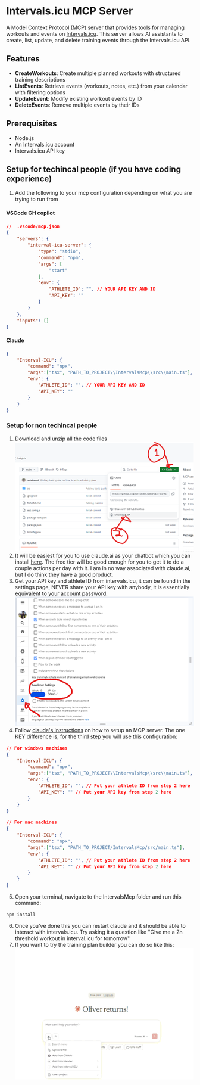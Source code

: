 # Intervals.icu MCP Server

A Model Context Protocol (MCP) server that provides tools for managing workouts and events on [Intervals.icu](https://intervals.icu). This server allows AI assistants to create, list, update, and delete training events through the Intervals.icu API.

## Features

- **CreateWorkouts**: Create multiple planned workouts with structured training descriptions
- **ListEvents**: Retrieve events (workouts, notes, etc.) from your calendar with filtering options
- **UpdateEvent**: Modify existing workout events by ID
- **DeleteEvents**: Remove multiple events by their IDs

## Prerequisites

- Node.js
- An Intervals.icu account
- Intervals.icu API key


## Setup for techincal people (if you have coding experience)

1. Add the following to your mcp configuration depending on what you are trying to run from

#### VSCode GH copilot

```json
//  .vscode/mcp.json
{
	"servers": {
		"interval-icu-server": {
			"type": "stdio",
			"command": "npm",
			"args": [
				"start"
			],
			"env": {
				"ATHLETE_ID": "", // YOUR API KEY AND ID
				"API_KEY": ""
			}
		}
	},
	"inputs": []
}
```

#### Claude
```json
{
    "Interval-ICU": {
        "command": "npx",
        "args":["tsx", "PATH_TO_PROJECT\\IntervalsMcp\\src\\main.ts"],
		"env": {
			"ATHLETE_ID": "", // YOUR API KEY AND ID
			"API_KEY": ""
		}
    }
}
```

### Setup for non techincal people

1. Download and unzip all the code files
![alt text](ReadMEImages/image-1.png)
1. It will be easiest for you to use claude.ai as your chatbot which you can install [here](https://claude.ai/download). The free tier will be good enough for you to get it to do a couple actions per day with it. I am in no way associated with claude.ai, but I do think they have a good product.
2. Get your API key and athlete ID from intervals.icu, it can be found in the settings page, NEVER share your API key with anybody, it is essentially equivalent to your account password.
![alt text](ReadMEImages/image.png)
3. Follow [claude's instructions](https://modelcontextprotocol.io/docs/develop/connect-local-servers) on how to setup an MCP server. The one KEY difference is, for the third step you will use this configuration:

```json
// For windows machines
{
    "Interval-ICU": {
        "command": "npx",
        "args":["tsx", "PATH_TO_PROJECT\\IntervalsMcp\\src\\main.ts"], // Put the full path to the main.ts file
		"env": {
			"ATHLETE_ID": "", // Put your athlete ID from step 2 here
			"API_KEY": "" // Put your API key from step 2 here
		}
    }
}
```

```json
// For mac machines
{
    "Interval-ICU": {
        "command": "npx",
        "args":["tsx", "PATH_TO_PROJECT/IntervalsMcp/src/main.ts"],
		"env": {
			"ATHLETE_ID": "", // Put your athlete ID from step 2 here
			"API_KEY": "" // Put your API key from step 2 here
		}
    }
}
```
5. Open your terminal, navigate to the IntervalsMcp folder and run this command:
```
npm install
```
6. Once you've done this you can restart claude and it should be able to interact with intervals.icu. Try asking it a question like "Give me a 2h threshold workout in interval.icu for tomorrow"
7. If you want to try the training plan builder you can do so like this:
![alt text](ReadMEImages/20250929-0413-51.6514406.gif)